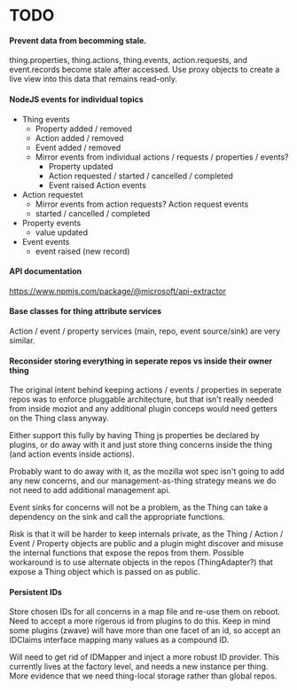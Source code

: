 # TODO

#### Prevent data from becomming stale.

thing.properties, thing.actions, thing.events, action.requests, and event.records become stale after accessed.
Use proxy objects to create a live view into this data that remains read-only.

#### NodeJS events for individual topics

- Thing events
  - Property added / removed
  - Action added / removed
  - Event added / removed
  - Mirror events from individual actions / requests / properties / events?
    - Property updated
    - Action requested / started / cancelled / completed
    - Event raised
      Action events
- Action requestet
  - Mirror events from action requests?
    Action request events
  - started / cancelled / completed
- Property events
  - value updated
- Event events
  - event raised (new record)

#### API documentation

https://www.npmjs.com/package/@microsoft/api-extractor

#### Base classes for thing attribute services

Action / event / property services (main, repo, event source/sink) are very similar.

#### Reconsider storing everything in seperate repos vs inside their owner thing

The original intent behind keeping actions / events / properties in seperate repos was to
enforce pluggable architecture, but that isn't really needed from inside moziot and
any additional plugin conceps would need getters on the Thing class anyway.

Either support this fully by having Thing js properties be declared by plugins, or do
away with it and just store thing concerns inside the thing (and action events inside actions).

Probably want to do away with it, as the mozilla wot spec isn't going to add any new concerns,
and our management-as-thing strategy means we do not need to add additional management api.

Event sinks for concerns will not be a problem, as the Thing can take a dependency on the sink and
call the appropriate functions.

Risk is that it will be harder to keep internals private, as the Thing / Action / Event / Property objects
are public and a plugin might discover and misuse the internal functions that expose the repos from them.
Possible workaround is to use alternate objects in the repos (ThingAdapter?) that expose a Thing object which
is passed on as public.

#### Persistent IDs

Store chosen IDs for all concerns in a map file and re-use them on reboot.
Need to accept a more rigerous id from plugins to do this. Keep in mind
some plugins (zwave) will have more than one facet of an id, so accept
an IDClaims interface mapping many values as a compound ID.

Will need to get rid of IDMapper and inject a more robust ID provider.
This currently lives at the factory level, and needs a new instance per thing.
More evidence that we need thing-local storage rather than global repos.
